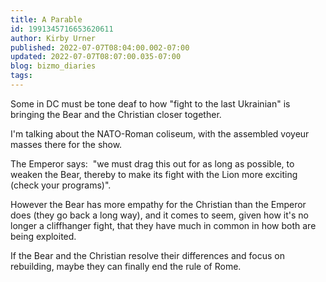 ```yaml
---
title: A Parable
id: 1991345716653620611
author: Kirby Urner
published: 2022-07-07T08:04:00.002-07:00
updated: 2022-07-07T08:07:00.035-07:00
blog: bizmo_diaries
tags: 
---
```


[](https://www.flickr.com/photos/kirbyurner/52097001444/in/dateposted-public/)

Some in DC must be tone deaf to how "fight to the last Ukrainian" is bringing the Bear and the Christian closer together.  

I'm talking about the NATO-Roman coliseum, with the assembled voyeur masses there for the show.  

The Emperor says:  "we must drag this out for as long as possible, to weaken the Bear, thereby to make its fight with the Lion more exciting (check your programs)".  

However the Bear has more empathy for the Christian than the Emperor does (they go back a long way), and it comes to seem, given how it's no longer a cliffhanger fight, that they have much in common in how both are being exploited.  

If the Bear and the Christian resolve their differences and focus on rebuilding, maybe they can finally end the rule of Rome.